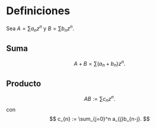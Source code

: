 

# Definiciones

Sea $A=\sum a_{n}z^n$ y $B=\sum b_{n}z^n$.
## Suma

$$
A+B=\sum(a_{n} +b_{n} )z^n.
$$
## Producto

$$
AB:=\sum c_{n} z^n.
$$
con 
$$
c_{n} := \sum_{j=0}^n a_{j}b_{n-j}.
$$